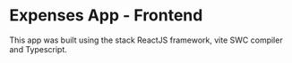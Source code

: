 # Expenses App - Frontend

This app was built using the stack ReactJS framework, vite SWC compiler and Typescript.
